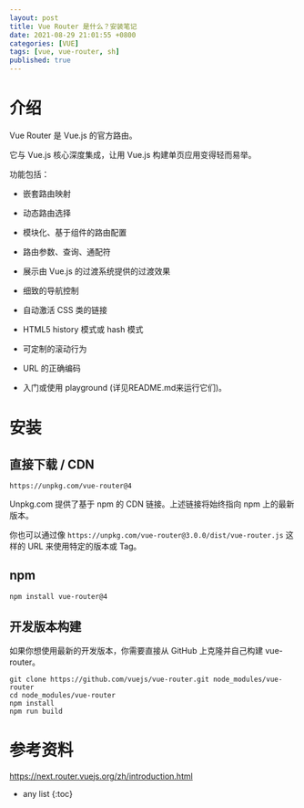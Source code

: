 ```yaml
---
layout: post
title: Vue Router 是什么？安装笔记
date: 2021-08-29 21:01:55 +0800
categories: [VUE]
tags: [vue, vue-router, sh]
published: true
---
```


# 介绍

Vue Router 是 Vue.js 的官方路由。

它与 Vue.js 核心深度集成，让用 Vue.js 构建单页应用变得轻而易举。

功能包括：

- 嵌套路由映射

- 动态路由选择

- 模块化、基于组件的路由配置

- 路由参数、查询、通配符

- 展示由 Vue.js 的过渡系统提供的过渡效果

- 细致的导航控制

- 自动激活 CSS 类的链接

- HTML5 history 模式或 hash 模式

- 可定制的滚动行为

- URL 的正确编码

- 入门或使用 playground (详见README.md来运行它们)。

# 安装

## 直接下载 / CDN

```
https://unpkg.com/vue-router@4
```

Unpkg.com 提供了基于 npm 的 CDN 链接。上述链接将始终指向 npm 上的最新版本。 

你也可以通过像 `https://unpkg.com/vue-router@3.0.0/dist/vue-router.js` 这样的 URL 来使用特定的版本或 Tag。

## npm

```
npm install vue-router@4
```

## 开发版本构建

如果你想使用最新的开发版本，你需要直接从 GitHub 上克隆并自己构建 vue-router。

```
git clone https://github.com/vuejs/vue-router.git node_modules/vue-router
cd node_modules/vue-router
npm install
npm run build
```

# 参考资料

https://next.router.vuejs.org/zh/introduction.html

* any list
{:toc}